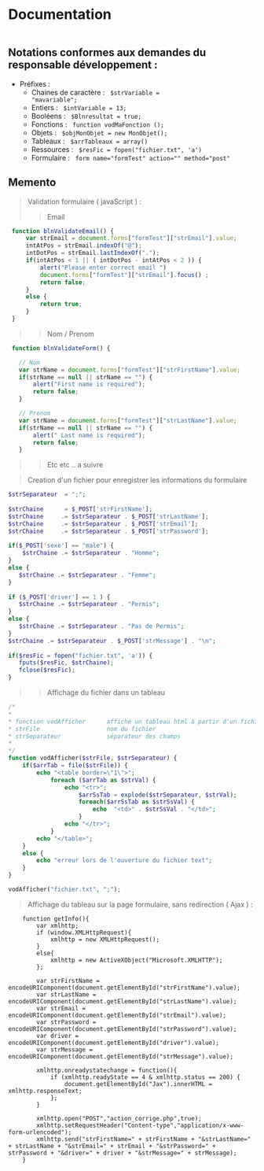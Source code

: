 # Documentation

```JavaScript
```
## Notations conformes aux demandes du responsable développement :

* Préfixes : 
  * Chaines de caractère  : <code> $strVariable = "mavariable";</code>
  * Entiers               : <code> $intVariable = 13;</code>
  * Booléens              : <code> $Blnresultat = true;  </code>
  * Fonctions             : <code> function vodMaFonction ();</code>
  * Objets                : <code> $objMonObjet = new MonObjet();</code>
  * Tableaux              : <code> $arrTableaux = array()</code>
  * Ressources            : <code> $resFic = fopen("fichier.txt", 'a')</code>
  * Formulaire            : <code> form name="formTest"  action="" method="post"  </code>
  

## Memento 

> Validation formulaire ( javaScript ) : 
> > Email 

```JavaScript
 function blnValidateEmail() {     
     var strEmail = document.forms["formTest"]["strEmail"].value;
     intAtPos = strEmail.indexOf("@");
     intDotPos = strEmail.lastIndexOf(".");
     if(intAtPos < 1 || ( intDotPos - intAtPos < 2 )) {
         alert("Please enter correct email ")
         document.forms["formTest"]["strEmail"].focus() ;
         return false;
     }
     else {
         return true;
     }
 }
```
> > Nom / Prenom

```JavaScript
 function blnValidateForm() {

   // Nom
   var strName = document.forms["formTest"]["strFirstName"].value;
   if(strName == null || strName == "") {
       alert("First name is required");
       return false;
   }

   // Prenom
   var strName = document.forms["formTest"]["strLastName"].value;
   if(strName == null || strName == "") {
       alert(" Last name is required");
       return false;
   }
```

> > Etc etc .. a suivre 

> Creation d'un fichier pour enregistrer les informations du formulaire

```PHP
$strSeparateur  = ";";
 
$strChaine      = $_POST['strFirstName'];
$strChaine     .= $strSeparateur . $_POST['strLastName'];
$strChaine     .= $strSeparateur . $_POST['strEmail'];
$strChaine     .= $strSeparateur . $_POST['strPassword'];
  
if($_POST['sexe'] == "male") {
    $strChaine .= $strSeparateur . "Homme";
}
else {
   $strChaine .= $strSeparateur . "Femme";
}
   
if ($_POST['driver'] == 1 ) {
   $strChaine .= $strSeparateur . "Permis";
}
else { 
   $strChaine .= $strSeparateur . "Pas de Permis";
}
$strChaine .= $strSeparateur . $_POST['strMessage'] . "\n"; 
   
if($resFic = fopen("fichier.txt", 'a')) { 
   fputs($resFic, $strChaine); 
   fclose($resFic);
}
```
> > Affichage du fichier dans un tableau 

```PHP
/*
*
* function vodAfficher      affiche un tableau html à partir d'un fichier texte
* strFile                   nom du fichier
* strSeparateur             séparateur des champs
* 
*/
function vodAfficher($strFile, $strSeparateur) {
    if($arrTab = file($strFile)) {
        echo "<table border=\"1\">";
            foreach ($arrTab as $strVal) {
                echo "<tr>";
                    $arrSsTab = explode($strSeparateur, $strVal);
                    foreach($arrSsTab as $strSsVal) {
                        echo  "<td>" . $strSsVal . "</td>";
                    }
                echo "</tr>";
            }
        echo "</table>";
    }
    else {
        echo "erreur lors de l'ouverture du fichier text";
    }
}

vodAfficher("fichier.txt", ";");
```
> Affichage du tableau sur la page formulaire, sans redirection ( Ajax ) :

```AJAX
    function getInfo(){
        var xmlhttp;
        if (window.XMLHttpRequest){
            xmlhttp = new XMLHttpRequest();
        }
        else{
            xmlhttp = new ActiveXObject("Microsoft.XMLHTTP");
        };

        var strFirstName = encodeURIComponent(document.getElementById("strFirstName").value);
        var strLastName = encodeURIComponent(document.getElementById("strLastName").value);
        var strEmail = encodeURIComponent(document.getElementById("strEmail").value);
        var strPassword = encodeURIComponent(document.getElementById("strPassword").value);
        var driver = encodeURIComponent(document.getElementById("driver").value);
        var strMessage = encodeURIComponent(document.getElementById("strMessage").value);
 
        xmlhttp.onreadystatechange = function(){
            if (xmlhttp.readyState == 4 & xmlhttp.status == 200) {
                document.getElementById("Jax").innerHTML = xmlhttp.responseText;
            };
        }

        xmlhttp.open("POST","action_corrige.php",true);
        xmlhttp.setRequestHeader("Content-type","application/x-www-form-urlencoded");
        xmlhttp.send("strFirstName=" + strFirstName + "&strLastName=" + strLastName + "&strEmail=" + strEmail + "&strPassword=" + strPassword + "&driver=" + driver + "&strMessage=" + strMessage);
    }

```

